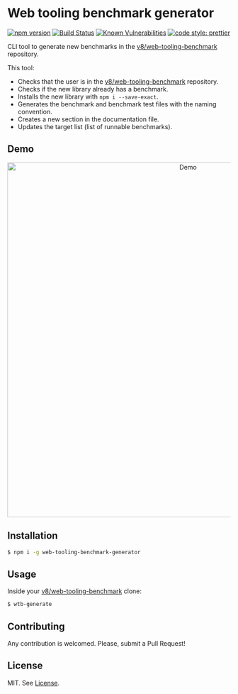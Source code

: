 # Web tooling benchmark generator

[![npm version](https://badge.fury.io/js/web-tooling-benchmark-generator.svg)](https://badge.fury.io/js/web-tooling-benchmark-generator)
[![Build Status](https://travis-ci.org/alopezsanchez/web-tooling-benchmark-generator.svg?branch=master)](https://travis-ci.org/alopezsanchez/web-tooling-benchmark-generator)
[![Known Vulnerabilities](https://snyk.io/test/github/alopezsanchez/web-tooling-benchmark-generator/badge.svg?targetFile=package.json)](https://snyk.io/test/github/alopezsanchez/web-tooling-benchmark-generator?targetFile=package.json)
[![code style: prettier](https://img.shields.io/badge/code_style-prettier-ff69b4.svg?style=flat-square)](https://github.com/prettier/prettier)

CLI tool to generate new benchmarks in the [v8/web-tooling-benchmark](https://github.com/v8/web-tooling-benchmark) repository.

This tool:

* Checks that the user is in the [v8/web-tooling-benchmark](https://github.com/v8/web-tooling-benchmark) repository.
* Checks if the new library already has a benchmark.
* Installs the new library with `npm i --save-exact`.
* Generates the benchmark and benchmark test files with the naming convention.
* Creates a new section in the documentation file.
* Updates the target list (list of runnable benchmarks).

## Demo

<p align="center">
  <img src="http://g.recordit.co/6YVNp7iA4t.gif" alt="Demo"
       width="800">
</p>

## Installation

```bash
$ npm i -g web-tooling-benchmark-generator
```

## Usage

Inside your [v8/web-tooling-benchmark](https://github.com/v8/web-tooling-benchmark) clone:

```bash
$ wtb-generate
```

## Contributing

Any contribution is welcomed. Please, submit a Pull Request!

## License

MIT. See [License](LICENSE).
